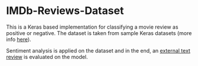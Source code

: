 # IMDb-Reviews-Dataset
This is a Keras based implementation for classifying a movie review as positive or negative. The dataset is taken from sample Keras datasets (more info [here](https://www.tensorflow.org/datasets/catalog/imdb_reviews)).

Sentiment analysis is applied on the dataset and in the end, an [external text review](https://www.imdb.com/review/rw2284594) is evaluated on the model.
